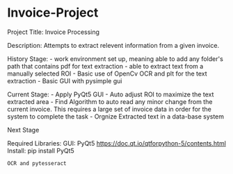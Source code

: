 # Invoice-Project

Project Title: Invoice Processing

Description: Attempts to extract relevent information from a given invoice.


History Stage:
    - work environment set up, meaning able to add any folder's path that contains pdf for text extraction
    - able to extract text from a manually selected ROI
    - Basic use of OpenCv OCR and plt for the text extraction
    - Basic GUI with pysimple gui

Current Stage:
    - Apply PyQt5 GUI
    - Auto adjust ROI to maximize the text extracted area
    - Find Algorithm to auto read any minor change from the current invoice. This requires a large set of invoice data
      in order for the system to complete the task
    - Orgnize Extracted text in a data-base system

Next Stage

Required Libraries:
    GUI: PyQt5 https://doc.qt.io/qtforpython-5/contents.html
    Install: pip install PyQt5

    OCR and pytesseract


